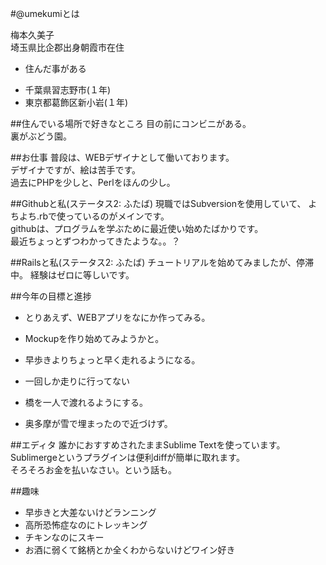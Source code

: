 #@umekumiとは

梅本久美子  
埼玉県比企郡出身朝霞市在住  
* 住んだ事がある
 - 千葉県習志野市(１年)
 - 東京都葛飾区新小岩(１年)  

##住んでいる場所で好きなところ
目の前にコンビニがある。  
裏がぶどう園。

##お仕事
普段は、WEBデザイナとして働いております。  
デザイナですが、絵は苦手です。  
過去にPHPを少しと、Perlをほんの少し。  

##Githubと私(ステータス2: ふたば)
現職ではSubversionを使用していて、
よちよち.rbで使っているのがメインです。  
githubは、プログラムを学ぶために最近使い始めたばかりです。  
最近ちょっとずつわかってきたような。。？

##Railsと私(ステータス2: ふたば)
チュートリアルを始めてみましたが、停滞中。 経験はゼロに等しいです。

##今年の目標と進捗
* とりあえず、WEBアプリをなにか作ってみる。
 - Mockupを作り始めてみようかと。
* 早歩きよりちょっと早く走れるようになる。
 - 一回しか走りに行ってない
* 橋を一人で渡れるようにする。
 - 奥多摩が雪で埋まったので近づけず。

##エディタ
誰かにおすすめされたままSublime Textを使っています。  
Sublimergeというプラグインは便利diffが簡単に取れます。  
そろそろお金を払いなさい。という話も。


##趣味
* 早歩きと大差ないけどランニング
* 高所恐怖症なのにトレッキング
* チキンなのにスキー
* お酒に弱くて銘柄とか全くわからないけどワイン好き
